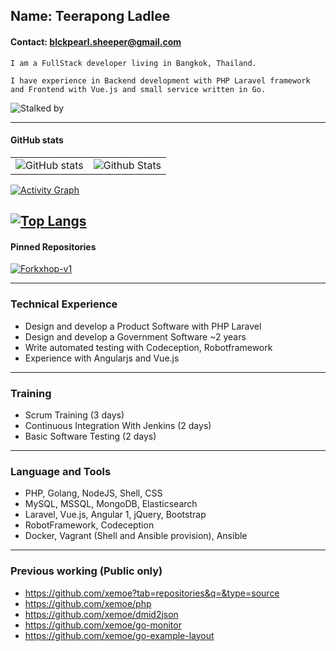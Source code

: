 ## Name: Teerapong Ladlee
#### Contact: blckpearl.sheeper@gmail.com 

```
I am a FullStack developer living in Bangkok, Thailand.

I have experience in Backend development with PHP Laravel framework 
and Frontend with Vue.js and small service written in Go.
```

![Stalked by](https://komarev.com/ghpvc/?username=xemoe&color=f08f8f)

---
#### GitHub stats
|               |               |
| ------------- | ------------- |
| ![GitHub stats](https://github-readme-stats.vercel.app/api?username=xemoe&show_icons=true&theme=default&hide_border=true) | ![Github Stats](https://github-readme-streak-stats.herokuapp.com/?user=xemoe&theme=default&hide_border=true") |

[![Activity Graph](https://activity-graph.herokuapp.com/graph?username=xemoe&hide_border=true&bg_color=ffffff&area_color=1f6fea&line=38d252&point=1f6fea&color=3f3f3f)](https://git.io/streak-stats)

[![Top Langs](https://github-readme-stats.vercel.app//api/top-langs/?username=xemoe&layout=compact&langs_count=10&hide_border=true)](https://github.com/anuraghazra/github-readme-stats)
---

#### Pinned Repositories

[![Forkxhop-v1](https://github-readme-stats.vercel.app/api/pin/?username=xemoe&repo=forkxhop-v1&theme=default)](https://github.com/xemoe/forkxhop-v1)

---

### Technical Experience

-  Design and develop a Product Software with PHP Laravel
-  Design and develop a Government Software ~2 years
-  Write automated testing with Codeception, Robotframework
-  Experience with Angularjs and Vue.js

---

### Training
-  Scrum Training (3 days)
-  Continuous Integration With Jenkins (2 days)
-  Basic Software Testing (2 days)

---

### Language and Tools
-  PHP, Golang, NodeJS, Shell, CSS
-  MySQL, MSSQL, MongoDB, Elasticsearch
-  Laravel, Vue.js, Angular 1, jQuery, Bootstrap
-  RobotFramework, Codeception
-  Docker, Vagrant (Shell and Ansible provision), Ansible

---
### Previous working (Public only)
-  https://github.com/xemoe?tab=repositories&q=&type=source
-  https://github.com/xemoe/php
-  https://github.com/xemoe/dmid2json
-  https://github.com/xemoe/go-monitor
-  https://github.com/xemoe/go-example-layout
